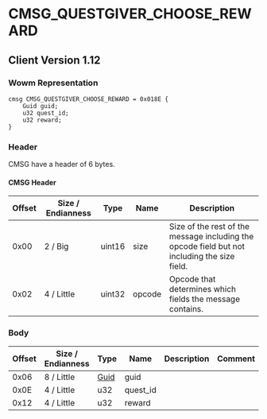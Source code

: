 # CMSG_QUESTGIVER_CHOOSE_REWARD

## Client Version 1.12

### Wowm Representation
```rust,ignore
cmsg CMSG_QUESTGIVER_CHOOSE_REWARD = 0x018E {
    Guid guid;
    u32 quest_id;
    u32 reward;
}
```
### Header

CMSG have a header of 6 bytes.

#### CMSG Header

| Offset | Size / Endianness | Type   | Name   | Description |
| ------ | ----------------- | ------ | ------ | ----------- |
| 0x00   | 2 / Big           | uint16 | size   | Size of the rest of the message including the opcode field but not including the size field.|
| 0x02   | 4 / Little        | uint32 | opcode | Opcode that determines which fields the message contains.|

### Body

| Offset | Size / Endianness | Type | Name | Description | Comment |
| ------ | ----------------- | ---- | ---- | ----------- | ------- |
| 0x06 | 8 / Little | [Guid](../spec/packed-guid.md) | guid |  |  |
| 0x0E | 4 / Little | u32 | quest_id |  |  |
| 0x12 | 4 / Little | u32 | reward |  |  |

